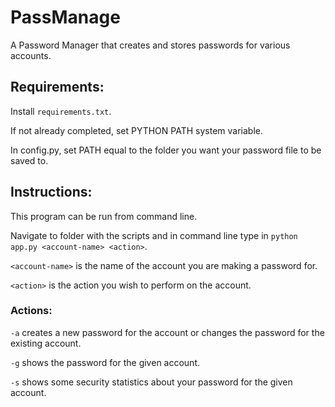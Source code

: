 # PassManage
A Password Manager that creates and stores passwords for various accounts.

## Requirements:
Install ```requirements.txt```.

If not already completed, set PYTHON PATH system variable.

In config.py, set PATH equal to the folder you want your password file to be saved to.

## Instructions:
This program can be run from command line.

Navigate to folder with the scripts and in command line type in ```python app.py <account-name> <action>```.

```<account-name>``` is the name of the account you are making a password for.

```<action>``` is the action you wish to perform on the account.

### Actions:
``-a`` creates a new password for the account or changes the password for the existing account.

``-g`` shows the password for the given account.

``-s`` shows some security statistics about your password for the given account.

